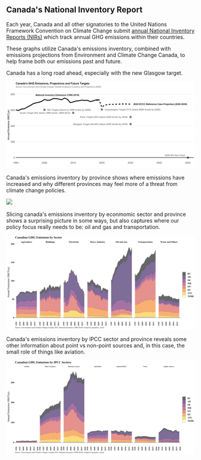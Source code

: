 ## Canada's National Inventory Report

Each year, Canada and all other signatories to the United Nations Framework Convention on Climate Change submit [annual National Inventory Reports (NIRs)](https://unfccc.int/ghg-inventories-annex-i-parties/2021) which track annual GHG emissions within their countries.

These graphs utilize Canada's emissions inventory, combined with emissions projections from Environment and Climate Change Canada, to help frame both our emissions past and future.


Canada has a long road ahead, especially with the new Glasgow target.

![](images/emissions_and_targets_simple.png)


Canada's emissions inventory by province shows where emissions have increased and why different provinces may feel more of a threat from climate change policies.

![](images/inventory_only.png)


Slicing canada's emissions inventory by econmomic sector and province shows a surprising picture in some ways, but also captures where our policy focus really needs to be: oil and gas and transportation.

![](images/inventory_sector.png)


Canada's emissions inventory by IPCC sector and province reveals some other information about point vs non-point sources and, in this case, the small role of things like aviation.

![](images/inventory_ipcc_sector.png)
